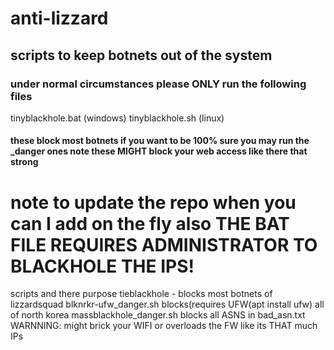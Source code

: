 # anti-lizzard
## scripts to keep botnets out of the system
### under normal circumstances please ONLY run the following files
tinyblackhole.bat (windows)
tinyblackhole.sh (linux) 

#### these block most botnets if you want to be 100% sure you may run the _danger ones note these MIGHT block your web access like there that strong
# note to update the repo when you can I add on the fly also THE BAT FILE REQUIRES ADMINISTRATOR TO BLACKHOLE THE IPS!
scripts and there purpose
tieblackhole - blocks most botnets of lizzardsquad 
blknrkr-ufw_danger.sh blocks(requires UFW(apt install ufw) all of north korea
massblackhole_danger.sh blocks all ASNS in bad_asn.txt WARNNING: might brick your WIFI or overloads the FW like its THAT much IPs
